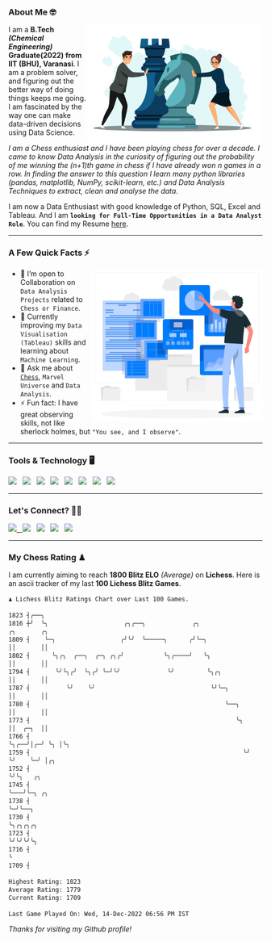 ### About Me 🤓
<img align="right" alt="Coding" width="350" src="https://github.com/Laxman-Lakhan/Laxman-Lakhan/blob/master/Assets/Chess_Vector.jpg">   

I am a **B.Tech** _**(Chemical Engineering)**_ **Graduate(2022) from IIT (BHU), Varanasi**. I am a problem solver, and figuring out the better way of doing things keeps me going. I am fascinated by the way one can make data-driven decisions using Data Science. 

_I am a Chess enthusiast and I have been playing chess for over a decade. I came to know Data Analysis in the curiosity of figuring out the probability of me winning the (n+1)th game in chess if I have already won n games in a row. In finding the answer to this question I learn many python libraries (pandas, matplotlib, NumPy, scikit-learn, etc.) and Data Analysis Techniques to extract, clean and analyse the data._

I am now a Data Enthusiast with good knowledge of Python, SQL, Excel and Tableau. And I am **`looking for Full-Time Opportunities in a Data Analyst Role`**. You can find my Resume
 [here](https://drive.google.com/file/d/1UIOoogRLj5eGQFQBkuvMmTISZVdl2Ok7/view?usp=sharing).


---

### A Few Quick Facts ⚡️
<img align="right" alt="Coding" width="340" src="https://github.com/Laxman-Lakhan/Laxman-Lakhan/blob/master/Assets/Data_Vector.jpg">   

- 🤝 I’m open to Collaboration on `Data Analysis Projects` related to `Chess or Finance`.
- 📖 Currently improving my `Data Visualisation (Tableau)` skills and learning about `Machine Learning`.
- 💬 Ask me about [`Chess`](https://lichess.org/@/YourKingIsInDanger), `Marvel Universe` and `Data Analysis`.
- ⚡️ Fun fact: I have great observing skills, not like sherlock holmes, but `"You see, and I observe"`.

---
### Tools & Technology 🖥

<img src="https://img.shields.io/badge/Python-white?logo=Python&logoColor=ColorName&style=ShieldStyle" /> &nbsp;
<img src="https://img.shields.io/badge/MySQL-white?logo=MySQL&logoColor=ColorName&style=ShieldStyle" /> &nbsp;
<img src="https://img.shields.io/badge/Tableau-white?logo=Tableau&logoColor=ColorName&style=ShieldStyle" /> &nbsp;
<img src="https://img.shields.io/badge/Excel-white?logo=Microsoft+Excel&logoColor=196F3D&style=ShieldStyle" /> &nbsp;
<img src="https://img.shields.io/badge/Jupyter-white?logo=Jupyter&logoColor=ColorName&style=ShieldStyle" /> &nbsp;
<img src="https://img.shields.io/badge/pandas-white?logo=Pandas&logoColor=000080&style=ShieldStyle" /> &nbsp;
<img src="https://img.shields.io/badge/numpy-white?logo=Numpy&logoColor=85C1E9&style=ShieldStyle" /> &nbsp;
<img src="https://img.shields.io/badge/scikit learn-white?logo=Scikit+Learn&logoColor=ColorName&style=ShieldStyle" /> &nbsp;



---

### Let's Connect? 🫳🏻

<a href="mailto:laxmansingh.lakhan@gmail.com"> <img src="https://img.icons8.com/fluent/48/000000/gmail.png" width="3.5%"/> &nbsp;
[<img src="https://img.icons8.com/color/48/000000/linkedin.png" width="3.5%"/>](https://www.linkedin.com/in/laxman-lakhan/)  &nbsp;
[<img src="https://img.icons8.com/fluent/48/000000/facebook-new.png" width="3.5%"/>](https://www.facebook.com/s.laxmanlakhan/)  &nbsp;
[<img src="https://img.icons8.com/fluent/48/000000/instagram-new.png" width="3.5%"/>](https://www.instagram.com/laxman.lakhan/)  &nbsp;
[<img src="https://img.icons8.com/color/48/000000/twitter.png" width="3.5%"/>](https://twitter.com/laxman__lakhan)  &nbsp;

 ---
  
### My Chess Rating ♟
  
I am currently aiming to reach **1800 Blitz ELO** *(Average)* on **Lichess**. Here is an ascii tracker of my last **100 Lichess Blitz Games**.

  ```
  ♟︎ 𝙻𝚒𝚌𝚑𝚎𝚜𝚜 𝙱𝚕𝚒𝚝𝚣 𝚁𝚊𝚝𝚒𝚗𝚐𝚜 𝙲𝚑𝚊𝚛𝚝 𝚘𝚟𝚎𝚛 𝙻𝚊𝚜𝚝 𝟷00 𝙶𝚊𝚖𝚎𝚜.
  
1823 ┤╭──╮
1816 ┼╯  ╰╮                     ╭╮╭──╮             ╭╮                ╭╮       ╭╮
1809 ┤    ╰─╮                  ╭╯╰╯  ╰─────╮      ╭╯╰─╮              ││       ││
1802 ┤      ╰╮╭╮  ╭──╮  ╭─╮ ╭╮╭╯           ╰╮╭────╯   ╰╮             ││       ││
1794 ┤       ╰╯╰╮╭╯  ╰╮╭╯ ╰─╯╰╯             ╰╯         ╰╮╭╮          ││       ││
1787 ┤          ╰╯    ╰╯                                ╰╯╰─╮        ││       ││
1780 ┤                                                      ╰──╮     ││       ││
1773 ┤                                                         ╰╮    ││  ╭─╮  ││
1766 ┤                                                          ╰╮╭──╯│╭─╯ ╰╮ │╰╮
1759 ┤                                                           ╰╯   ╰╯    ╰─╯ │╭╮
1752 ┤                                                                          ╰╯╰╮   ╭╮
1745 ┤                                                                             ╰───╯╰─╮ ╭╮
1738 ┤                                                                                    ╰─╯╰──╮
1730 ┤                                                                                          ╰╮╭╮╭╮╭╮
1723 ┤                                                                                           ╰╯╰╯╰╯╰╮
1716 ┤                                                                                                  ╰
1709 ┤ 

Highest Rating: 1823
Average Rating: 1779
Current Rating: 1709 

Last Game Played On: Wed, 14-Dec-2022 06:56 PM IST
  ```
  
  
*Thanks for visiting my Github profile!*
